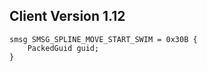## Client Version 1.12

```rust,ignore
smsg SMSG_SPLINE_MOVE_START_SWIM = 0x30B {
    PackedGuid guid;    
}

```
